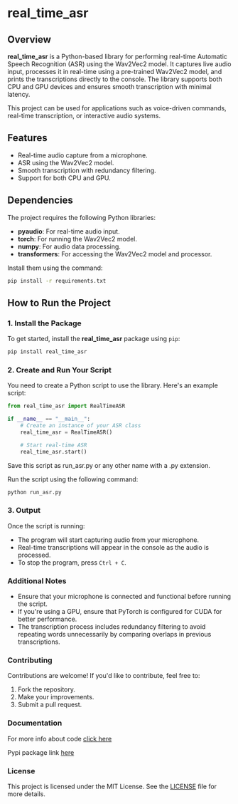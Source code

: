 # real_time_asr

## Overview
**real_time_asr** is a Python-based library for performing real-time Automatic Speech Recognition (ASR) using the Wav2Vec2 model. It captures live audio input, processes it in real-time using a pre-trained Wav2Vec2 model, and prints the transcriptions directly to the console. The library supports both CPU and GPU devices and ensures smooth transcription with minimal latency.

This project can be used for applications such as voice-driven commands, real-time transcription, or interactive audio systems.

## Features
- Real-time audio capture from a microphone.
- ASR using the Wav2Vec2 model.
- Smooth transcription with redundancy filtering.
- Support for both CPU and GPU.

## Dependencies
The project requires the following Python libraries:

- **pyaudio**: For real-time audio input.
- **torch**: For running the Wav2Vec2 model.
- **numpy**: For audio data processing.
- **transformers**: For accessing the Wav2Vec2 model and processor.

Install them using the command:

```bash
pip install -r requirements.txt
```

## How to Run the Project

### 1. Install the Package
To get started, install the **real_time_asr** package using `pip`:

```bash
pip install real_time_asr
```

### 2. Create and Run Your Script
You need to create a Python script to use the library. Here's an example script:

```python
from real_time_asr import RealTimeASR

if __name__ == "__main__":
    # Create an instance of your ASR class
    real_time_asr = RealTimeASR()

    # Start real-time ASR
    real_time_asr.start()

```
Save this script as run_asr.py or any other name with a .py extension.

Run the script using the following command:

```bash
python run_asr.py
```

### 3. Output
Once the script is running:

- The program will start capturing audio from your microphone.
- Real-time transcriptions will appear in the console as the audio is processed.
- To stop the program, press `Ctrl + C`.

### Additional Notes
- Ensure that your microphone is connected and functional before running the script.  
- If you're using a GPU, ensure that PyTorch is configured for CUDA for better performance.  
- The transcription process includes redundancy filtering to avoid repeating words unnecessarily by comparing overlaps in previous transcriptions.  

### Contributing
Contributions are welcome! If you'd like to contribute, feel free to:  
1. Fork the repository.  
2. Make your improvements.  
3. Submit a pull request.  

### Documentation
For more info about code [click here](https://adityaraj00715.github.io/Real_Time_ASR/real_time_asr.html)

Pypi package link [here](https://pypi.org/project/real-time-asr/)

### License
This project is licensed under the MIT License. See the [LICENSE](LICENSE) file for more details.